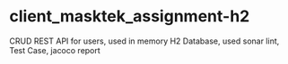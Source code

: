 # client_masktek_assignment-h2
 CRUD REST API for users, used in memory H2 Database, used sonar lint, Test Case, jacoco report
